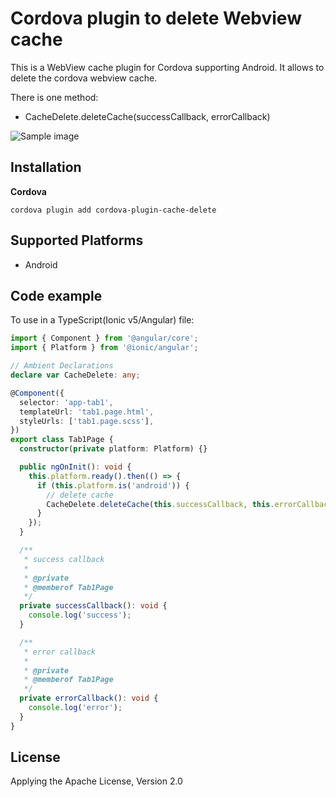 # Cordova plugin to delete Webview cache

This is a WebView cache plugin for Cordova supporting Android. It allows to delete the cordova webview cache.

There is one method:

- CacheDelete.deleteCache(successCallback, errorCallback)

![Sample image](https://github.com/l08084/image-garage/blob/22409e0710cbedbcfc68f4de8d6ca30178050588/cordova-plugin-cache-delete.png)

## Installation

**Cordova**

```
cordova plugin add cordova-plugin-cache-delete
```

## Supported Platforms
- Android

## Code example

To use in a TypeScript(Ionic v5/Angular) file:

```typescript
import { Component } from '@angular/core';
import { Platform } from '@ionic/angular';

// Ambient Declarations
declare var CacheDelete: any;

@Component({
  selector: 'app-tab1',
  templateUrl: 'tab1.page.html',
  styleUrls: ['tab1.page.scss'],
})
export class Tab1Page {
  constructor(private platform: Platform) {}

  public ngOnInit(): void {
    this.platform.ready().then(() => {
      if (this.platform.is('android')) {
        // delete cache
        CacheDelete.deleteCache(this.successCallback, this.errorCallback);
      }
    });
  }

  /**
   * success callback
   *
   * @private
   * @memberof Tab1Page
   */
  private successCallback(): void {
    console.log('success');
  }

  /**
   * error callback
   *
   * @private
   * @memberof Tab1Page
   */
  private errorCallback(): void {
    console.log('error');
  }
}
```

## License
Applying the Apache License, Version 2.0